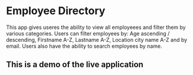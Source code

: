 # Employee Directory 

This app gives useres the ability to view all employeees and filter them by various categories. 
Users can filter employees by: Age ascending / descending, Firstname A-Z, Lastname A-Z, Location city name A-Z and by email. 
Users also have the ability to search employees by name. 

## This is a demo of the live application
